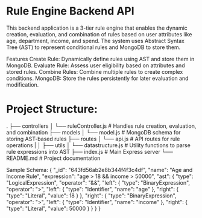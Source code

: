 # Rule Engine Backend API
This backend application is a 3-tier rule engine that enables the dynamic creation, evaluation, and combination of rules based on user attributes like age, department, income, and spend. The system uses Abstract Syntax Tree (AST) to represent conditional rules and MongoDB to store them.

Features
Create Rule: Dynamically define rules using AST and store them in MongoDB.
Evaluate Rule: Assess user eligibility based on attributes and stored rules.
Combine Rules: Combine multiple rules to create complex conditions.
MongoDB: Store the rules persistently for later evaluation and modification.

# Project Structure:
.
├── controllers
│   └── ruleController.js     # Handles rule creation, evaluation, and combination
├── models
│   └── model.js          # MongoDB schema for storing AST-based rules
├── routes
│   └── api.js         # API routes for rule operations
|
│ 
├── utils
│   └── datastructure.js          # Utility functions to parse rule expressions into AST
├── index.js                    # Main Express server
└── README.md                 # Project documentation

Sample Schema:
{
  "_id": "643fd56ab2e8b344f4f3c4df",
  "name": "Age and Income Rule",
  "expression": "age > 18 && income > 50000",
  "ast": {
    "type": "LogicalExpression",
    "operator": "&&",
    "left": {
      "type": "BinaryExpression",
      "operator": ">",
      "left": {
        "type": "Identifier",
        "name": "age"
      },
      "right": {
        "type": "Literal",
        "value": 18
      }
    },
    "right": {
      "type": "BinaryExpression",
      "operator": ">",
      "left": {
        "type": "Identifier",
        "name": "income"
      },
      "right": {
        "type": "Literal",
        "value": 50000
      }
    }
  }
}




